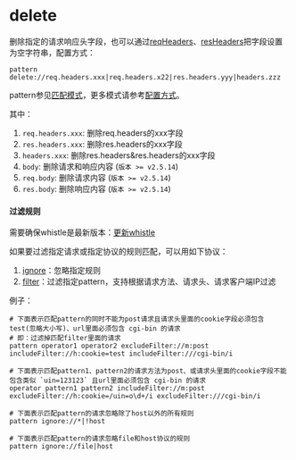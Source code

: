 # delete

删除指定的请求响应头字段，也可以通过[reqHeaders](reqHeaders.html)、[resHeaders](resHeaders.html)把字段设置为空字符串，配置方式：

	pattern delete://req.headers.xxx|req.headers.x22|res.headers.yyy|headers.zzz

pattern参见[匹配模式](../pattern.html)，更多模式请参考[配置方式](../mode.html)。

其中：

1. `req.headers.xxx`: 删除req.headers的xxx字段
2. `res.headers.xxx`: 删除res.headers的xxx字段
3. `headers.xxx`: 删除res.headers&res.headers的xxx字段
4. `body`: 删除请求和响应内容 (`版本 >= v2.5.14`)
5. `req.body`: 删除请求内容 (`版本 >= v2.5.14`)
6. `res.body`: 删除响应内容 (`版本 >= v2.5.14`)

#### 过滤规则
需要确保whistle是最新版本：[更新whistle](../update.html)

如果要过滤指定请求或指定协议的规则匹配，可以用如下协议：

1. [ignore](./ignore.html)：忽略指定规则
2. [filter](./filter.html)：过滤指定pattern，支持根据请求方法、请求头、请求客户端IP过滤

例子：

```
# 下面表示匹配pattern的同时不能为post请求且请求头里面的cookie字段必须包含test(忽略大小写)、url里面必须包含 cgi-bin 的请求
# 即：过滤掉匹配filter里面的请求
pattern operator1 operator2 excludeFilter://m:post includeFilter://h:cookie=test includeFilter:///cgi-bin/i

# 下面表示匹配pattern1、pattern2的请求方法为post、或请求头里面的cookie字段不能包含类似 `uin=123123` 且url里面必须包含 cgi-bin 的请求
operator pattern1 pattern2 includeFilter://m:post excludeFilter://h:cookie=/uin=o\d+/i excludeFilter:///cgi-bin/i

# 下面表示匹配pattern的请求忽略除了host以外的所有规则
pattern ignore://*|!host

# 下面表示匹配pattern的请求忽略file和host协议的规则
pattern ignore://file|host
```
